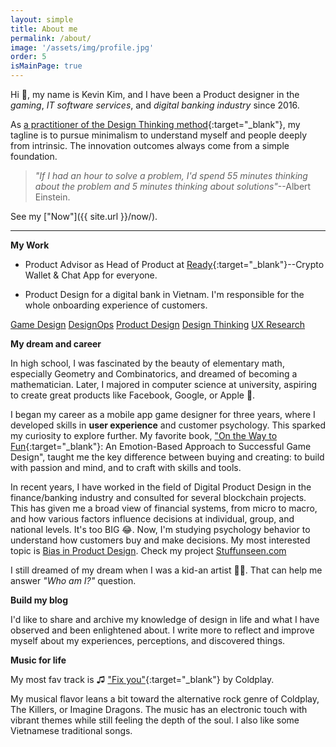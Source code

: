 ```yaml
---
layout: simple
title: About me
permalink: /about/
image: '/assets/img/profile.jpg'
order: 5
isMainPage: true
---
```


Hi 👋, my name is Kevin Kim, and I have been a Product designer in the *gaming*, *IT software services*, and *digital banking industry* since 2016.


As [a practitioner of the Design Thinking method](https://www.credly.com/badges/d7ba6db5-ff1a-42e8-b854-ae6d3e8028a8){:target="_blank"}, my tagline is to pursue minimalism to understand myself and people deeply from intrinsic. The innovation outcomes always come from a simple foundation.

> _"If I had an hour to solve a problem, I'd spend 55 minutes thinking about the problem and 5 minutes thinking about solutions"_--Albert Einstein.

See my ["Now"]({{ site.url }}/now/).

***

**My Work**

- Product Advisor as Head of Product at [Ready](https://ready.io){:target="_blank"}--Crypto Wallet & Chat App for everyone.

- Product Design for a digital bank in Vietnam. I'm responsible for the whole onboarding experience of customers.


<div class="post-tags">
    <a href="{{ site.url }}/tags/#game-design" class="post-tags__tag">Game Design</a>                 
    <a href="{{ site.url }}/tags/#design-ops" class="post-tags__tag">DesignOps</a>
    <a href="{{ site.url }}/tags/#product-design" class="post-tags__tag">Product Design</a>
    <a href="{{ site.url }}/tags/#design-thinking" class="post-tags__tag">Design Thinking</a>
    <a href="{{ site.url }}/tags/#ux-research" class="post-tags__tag">UX Research</a>
</div>

**My dream and career**

In high school, I was fascinated by the beauty of elementary math, especially Geometry and Combinatorics, and dreamed of becoming a mathematician. Later, I majored in computer science at university, aspiring to create great products like Facebook, Google, or Apple 🫠.

I began my career as a mobile app game designer for three years, where I developed skills in **user experience** and customer psychology. This sparked my curiosity to explore further. My favorite book, ["On the Way to Fun](https://www.amazon.com/Way-Fun-Emotion-Based-Approach-Successful/dp/1568815824){:target="_blank"}: An Emotion-Based Approach to Successful Game Design", taught me the key difference between buying and creating: to build with passion and mind, and to craft with skills and tools.

In recent years, I have worked in the field of Digital Product Design in the finance/banking industry and consulted for several blockchain projects. This has given me a broad view of financial systems, from micro to macro, and how various factors influence decisions at individual, group, and national levels. It's too BIG 😂. Now, I'm studying psychology behavior to understand how customers buy and make decisions. My most interested topic is [Bias in Product Design](/research/2023-12-13-bias). Check my project [Stuffunseen.com](https://stuffunseen.com/)

I still dreamed of my dream when I was a kid-an artist 🧑‍🎨. That can help me answer *"Who am I?"* question.

**Build my blog**

I'd like to share and archive my knowledge of design in life and what I have observed and been enlightened about. I write more to reflect and improve myself about my experiences, perceptions, and discovered things.

**Music for life**

My most fav track is ♫ ["Fix you"](https://open.spotify.com/track/7LVHVU3tWfcxj5aiPFEW4Q?si=bb571cb38d7b4565"){:target="_blank"} by Coldplay.

My musical flavor leans a bit toward the alternative rock genre of Coldplay, The Killers, or Imagine Dragons. The music has an electronic touch with vibrant themes while still feeling the depth of the soul. I also like some Vietnamese traditional songs.
